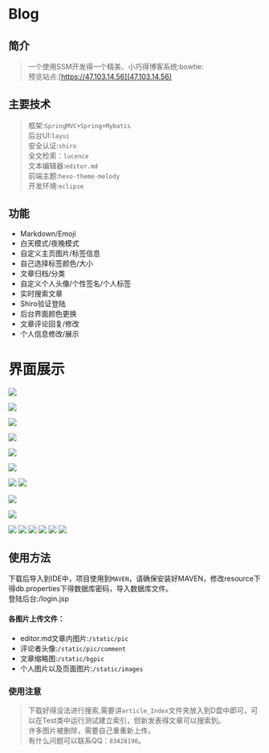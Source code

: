 # Blog
## 简介
> 一个使用SSM开发得一个精美、小巧得博客系统:bowtie:<br>
预览站点:[https://47.103.14.56](47.103.14.56)

## 主要技术
>框架:`SpringMVC+Spring+Mybatis`<br>
后台UI:`layui`<br>
安全认证:`shiro`<br>
全文检索：`lucence`<br>
文本编辑器:`editor.md`<br>
前端主题:`hexo-theme-melody`<br>
开发环境:`eclipse`<br>


## 功能
- Markdown/Emoji
- 白天模式/夜晚模式
- 自定义主页图片/标签信息
- 自己选择标签颜色/大小
- 文章归档/分类
- 自定义个人头像/个性签名/个人标签
- 实时搜索文章
- Shiro验证登陆
- 后台界面颜色更换
- 文章评论回复/修改
- 个人信息修改/展示


# 界面展示

![](https://github.com/SinceNovember/Blog/blob/master/upload/1.png)

![](https://github.com/SinceNovember/Blog/blob/master/upload/2.png)


![](https://github.com/SinceNovember/Blog/blob/master/upload/night.png)

![](https://github.com/SinceNovember/Blog/blob/master/upload/3.png)

![](https://github.com/SinceNovember/Blog/blob/master/upload/4.png)

![](https://github.com/SinceNovember/Blog/blob/master/upload/5.png)

![](https://github.com/SinceNovember/Blog/blob/master/upload/6.png)
![](https://github.com/SinceNovember/Blog/blob/master/upload/login.png)

![](https://github.com/SinceNovember/Blog/blob/master/upload/7.png)

![](https://github.com/SinceNovember/Blog/blob/master/upload/8.png)

![](https://github.com/SinceNovember/Blog/blob/master/upload/9.png)
![](https://github.com/SinceNovember/Blog/blob/master/upload/10.png)
![](https://github.com/SinceNovember/Blog/blob/master/upload/11.png)
![](https://github.com/SinceNovember/Blog/blob/master/upload/12.png)
![](https://github.com/SinceNovember/Blog/blob/master/upload/13.png)
![](https://github.com/SinceNovember/Blog/blob/master/upload/14.png)

## 使用方法
下载后导入到IDE中，项目使用到`MAVEN`，请确保安装好MAVEN，修改resource下得db.properties下得数据库密码，导入数据库文件。<br>
登陆后台:/login.jsp<br>
#### 各图片上传文件：
- editor.md文章内图片:`/static/pic` <br>
- 评论者头像:`/static/pic/comment` <br>
- 文章缩略图:`/static/bgpic` <br>
- 个人图片以及页面图片:`/static/images` <br>

### 使用注意
>下载好得没法进行搜索,需要讲`article_Index`文件夹放入到D盘中即可，可以在Test类中运行测试建立索引，但新发表得文章可以搜索到。<br>
许多图片被删除，需要自己重重新上传。<br>
有什么问题可以联系QQ：`83428190`。
